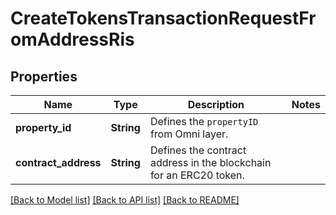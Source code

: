 # CreateTokensTransactionRequestFromAddressRis

## Properties

Name | Type | Description | Notes
------------ | ------------- | ------------- | -------------
**property_id** | **String** | Defines the `propertyID` from Omni layer. | 
**contract_address** | **String** | Defines the contract address in the blockchain for an ERC20 token. | 

[[Back to Model list]](../README.md#documentation-for-models) [[Back to API list]](../README.md#documentation-for-api-endpoints) [[Back to README]](../README.md)


